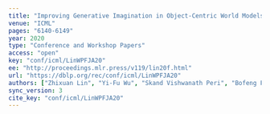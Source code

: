 ```yaml
---
title: "Improving Generative Imagination in Object-Centric World Models."
venue: "ICML"
pages: "6140-6149"
year: 2020
type: "Conference and Workshop Papers"
access: "open"
key: "conf/icml/LinWPFJA20"
ee: "http://proceedings.mlr.press/v119/lin20f.html"
url: "https://dblp.org/rec/conf/icml/LinWPFJA20"
authors: ["Zhixuan Lin", "Yi-Fu Wu", "Skand Vishwanath Peri", "Bofeng Fu", "Jindong Jiang", "Sungjin Ahn"]
sync_version: 3
cite_key: "conf/icml/LinWPFJA20"
---
```

